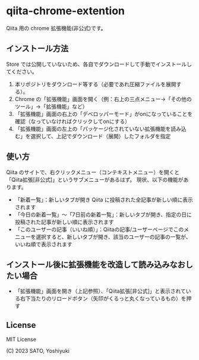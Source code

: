 # qiita-chrome-extention

Qiita 用の chrome 拡張機能(非公式)です。

## インストール方法

Store では公開していないため、各自でダウンロードして手動でインストールしてください。

1. 本リポジトリをダウンロード等する（必要であれ圧縮ファイルを展開する）。
2. Chrome の「拡張機能」画面を開く（例：右上の三点メニュー→「その他のツール」→「拡張機能」など）
3. 「拡張機能」画面の右上の「デベロッパーモード」がonになっていることを確認（なっていなければクリックしてonにする）
4. 「拡張機能」画面の左上の「パッケージ化されていない拡張機能を読み込む」を選択して、上記でダウンロード（展開）したフォルダを指定

## 使い方

Qiita のサイトで、右クリックメニュー（コンテキストメニュー）を開くと「Qiita拡張[非公式]」というサブメニューがあるはず。
現状、以下の機能があります。

* 「新着一覧」：新しいタブが開き Qiita に投稿された全記事が新しい順に表示されます
* 「今日の新着一覧」～「7日前の新着一覧」：新しいタブが開き、指定の日に投稿された記事が新しい順に表示されます
* 「このユーザーの記事（いいね順）」：Qiitaの記事/ユーザーページでこのメニューを選択すると、新しいタブが開き、該当のユーザーの記事の一覧が、いいね順で表示されます

## インストール後に拡張機能を改造して読み込みなおしたい場合

* 「拡張機能」画面を開き（上記参照）、「Qiita拡張[非公式]」と表示されている右下当たりのリロードボタン（矢印がくるっと丸くなっているもの）を押す

## License

MIT License

(C) 2023 SATO, Yoshiyuki
